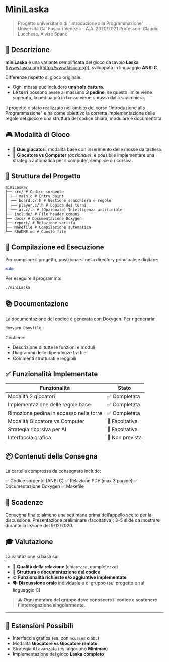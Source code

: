 # MiniLaska

> Progetto universitario di "Introduzione alla Programmazione"
> Università Ca' Foscari Venezia – A.A. 2020/2021
> Professori: Claudio Lucchese, Alvise Spanò

## 📌 Descrizione

**miniLaska** è una variante semplificata del gioco da tavolo **Laska** ([www.lasca.org](http://www.lasca.org)), sviluppata in linguaggio **ANSI C**.

Differenze rispetto al gioco originale:
- Ogni mossa può includere **una sola cattura**.
- Le **torri** possono avere al massimo **3 pedine**; se questo limite viene superato, la pedina più in basso viene rimossa dalla scacchiera.

Il progetto è stato realizzato nell’ambito del corso "Introduzione alla Programmazione" e ha come obiettivo la corretta implementazione delle regole del gioco e una struttura del codice chiara, modulare e documentata.

## 🎮 Modalità di Gioco

- 👥 **Due giocatori**: modalità base con inserimento delle mosse da tastiera.
- 🤖 **Giocatore vs Computer** *(opzionale)*: è possibile implementare una strategia automatica per il computer, semplice o ricorsiva.

## 📁 Struttura del Progetto
```
miniLaska/
├── src/ # Codice sorgente
│ ├── main.c # Entry point
│ ├── board.c/.h # Gestione scacchiera e regole
│ ├── player.c/.h # Logica dei turni
│ └── ai.c/.h # (Opzionale) Intelligenza artificiale
├── include/ # File header comuni
├── docs/ # Documentazione Doxygen
├── report/ # Relazione scritta
├── Makefile # Compilazione automatica
└── README.md # Questo file
```
## 🧪 Compilazione ed Esecuzione

Per compilare il progetto, posizionarsi nella directory principale e digitare:

```bash
make
```

Per eseguire il programma:

```bash
./miniLaska
```

## 📚 Documentazione

La documentazione del codice è generata con Doxygen. Per rigenerarla:

```bash
doxygen Doxyfile
```
Contiene:

- Descrizione di tutte le funzioni e moduli
- Diagrammi delle dipendenze tra file
- Commenti strutturati e leggibili

## ✅ Funzionalità Implementate

| Funzionalità                            | Stato           |
| --------------------------------------- | --------------- |
| Modalità 2 giocatori                    | ✅ Completata    |
| Implementazione delle regole base       | ✅ Completata    |
| Rimozione pedina in eccesso nella torre | ✅ Completata    |
| Modalità Giocatore vs Computer          | 🔲 Facoltativa  |
| Strategia ricorsiva per AI              | 🔲 Facoltativa  |
| Interfaccia grafica                     | 🔲 Non prevista |

## 📦 Contenuti della Consegna

La cartella compressa da consegnare include:

✅ Codice sorgente (ANSI C)
✅ Relazione PDF (max 3 pagine)
✅ Documentazione Doxygen
✅ Makefile

## 📅 Scadenze

Consegna finale: almeno una settimana prima dell’appello scelto per la discussione.
Presentazione preliminare (facoltativa): 3–5 slide da mostrare durante la lezione del 9/12/2020.

## 🎓 Valutazione

La valutazione si basa su:

- 📖 **Qualità della relazione** (chiarezza, completezza)
- 🧩 **Struttura e documentazione del codice**
- ⚙️ **Funzionalità richieste e/o aggiuntive implementate**
- 🗣️ **Discussione orale** individuale e di gruppo (sul progetto e sul linguaggio C)

> ⚠️ **Ogni membro del gruppo deve conoscere il codice e sostenere l’interrogazione singolarmente.**

---

## 🚀 Estensioni Possibili

- Interfaccia grafica (es. con `ncurses` o `SDL`)
- Modalità **Giocatore vs Giocatore remoto**
- Strategia AI avanzata (es. algoritmo **Minimax**)
- Implementazione del gioco **Laska completo**


